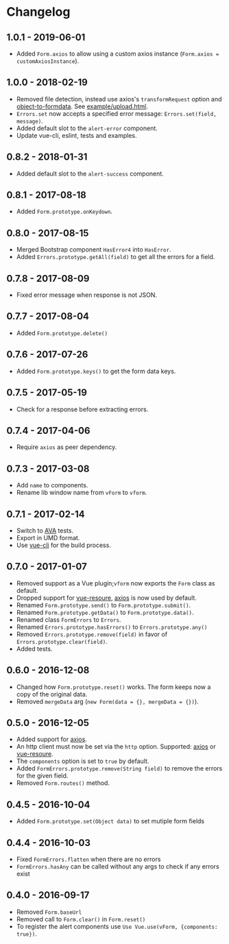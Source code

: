 # Changelog

## 1.0.1 - 2019-06-01

- Added `Form.axios` to allow using a custom axios instance (`Form.axios = customAxiosInstance`).

## 1.0.0 - 2018-02-19

- Removed file detection, instead use axios's `transformRequest` option and [object-to-formdata](https://github.com/therealparmesh/object-to-formdata). See [example/upload.html](example/upload.html).
- `Errors.set` now accepts a specified error message: `Errors.set(field, message)`.
- Added default slot to the `alert-error` component.
- Update vue-cli, eslint, tests and examples.

## 0.8.2 - 2018-01-31

- Added default slot to the `alert-success` component.

## 0.8.1 - 2017-08-18

- Added `Form.prototype.onKeydown`.

## 0.8.0 - 2017-08-15

- Merged Bootstrap component `HasError4` into `HasError`. 
- Added `Errors.prototype.getAll(field)` to get all the errors for a field.

## 0.7.8 - 2017-08-09

- Fixed error message when response is not JSON.

## 0.7.7 - 2017-08-04

- Added `Form.prototype.delete()`

## 0.7.6 - 2017-07-26

- Added `Form.prototype.keys()` to get the form data keys.

## 0.7.5 - 2017-05-19

- Check for a response before extracting errors.

## 0.7.4 - 2017-04-06

- Require `axios` as peer dependency.

## 0.7.3 - 2017-03-08

- Add `name` to components.
- Rename lib window name from `vForm` to `vform`.

## 0.7.1 - 2017-02-14

- Switch to [AVA](https://github.com/avajs/ava) tests.
- Export in UMD format.
- Use [vue-cli](https://github.com/vuejs/vue-cli) for the build process.

## 0.7.0 - 2017-01-07

- Removed support as a Vue plugin;`vform` now exports the `Form` class as default.
- Dropped support for [vue-resoure](https://github.com/pagekit/vue-resource), [axios](https://github.com/mzabriskie/axios) is now used by default.
- Renamed `Form.prototype.send()` to `Form.prototype.submit()`.
- Renamed `Form.prototype.getData()` to `Form.prototype.data()`.
- Renamed class `FormErrors` to `Errors`.
- Renamed `Errors.prototype.hasErrors()` to `Errors.prototype.any()`
- Removed `Errors.prototype.remove(field)` in favor of `Errors.prototype.clear(field)`.
- Added tests.

## 0.6.0 - 2016-12-08

- Changed how `Form.prototype.reset()` works. The form keeps now a copy of the original data.
- Removed `mergeData` arg (`new Form(data = {}, mergeData = {})`).

## 0.5.0 - 2016-12-05

- Added support for [axios](https://github.com/mzabriskie/axios).
- An http client must now be set via the `http` option. Supported: [axios](https://github.com/mzabriskie/axios) or [vue-resoure](https://github.com/pagekit/vue-resource).
- The `components` option is set to `true` by default.
- Added `FormErrors.prototype.remove(String field)` to remove the errors for the given field.
- Removed `Form.routes()` method.

## 0.4.5 - 2016-10-04

- Added `Form.prototype.set(Object data)` to set mutiple form fields

## 0.4.4 - 2016-10-03

- Fixed `FormErrors.flatten` when there are no errors
- `FormErrors.hasAny` can be called without any args to check if any errors exist

## 0.4.0 - 2016-09-17

- Removed `Form.baseUrl`
- Removed call to `Form.clear()` in `Form.reset()`
- To register the alert components use `Use Vue.use(vForm, {components: true})`.
